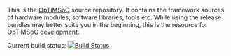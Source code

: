 This is the [OpTiMSoC](http://www.optimsoc.org) source repository. It
contains the framework sources of hardware modules, software
libraries, tools etc. While using the release bundles may better suite
you in the beginning, this is the resource for OpTiMSoC development.

Current build status: [![Build Status](https://travis-ci.org/optimsoc/sources.svg?branch=master)](https://travis-ci.org/optimsoc/sources)
